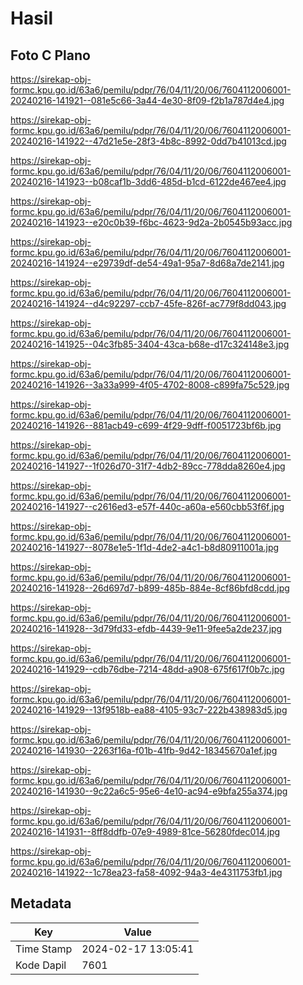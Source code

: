 # Hasil

## Foto C Plano

https://sirekap-obj-formc.kpu.go.id/63a6/pemilu/pdpr/76/04/11/20/06/7604112006001-20240216-141921--081e5c66-3a44-4e30-8f09-f2b1a787d4e4.jpg

https://sirekap-obj-formc.kpu.go.id/63a6/pemilu/pdpr/76/04/11/20/06/7604112006001-20240216-141922--47d21e5e-28f3-4b8c-8992-0dd7b41013cd.jpg

https://sirekap-obj-formc.kpu.go.id/63a6/pemilu/pdpr/76/04/11/20/06/7604112006001-20240216-141923--b08caf1b-3dd6-485d-b1cd-6122de467ee4.jpg

https://sirekap-obj-formc.kpu.go.id/63a6/pemilu/pdpr/76/04/11/20/06/7604112006001-20240216-141923--e20c0b39-f6bc-4623-9d2a-2b0545b93acc.jpg

https://sirekap-obj-formc.kpu.go.id/63a6/pemilu/pdpr/76/04/11/20/06/7604112006001-20240216-141924--e29739df-de54-49a1-95a7-8d68a7de2141.jpg

https://sirekap-obj-formc.kpu.go.id/63a6/pemilu/pdpr/76/04/11/20/06/7604112006001-20240216-141924--d4c92297-ccb7-45fe-826f-ac779f8dd043.jpg

https://sirekap-obj-formc.kpu.go.id/63a6/pemilu/pdpr/76/04/11/20/06/7604112006001-20240216-141925--04c3fb85-3404-43ca-b68e-d17c324148e3.jpg

https://sirekap-obj-formc.kpu.go.id/63a6/pemilu/pdpr/76/04/11/20/06/7604112006001-20240216-141926--3a33a999-4f05-4702-8008-c899fa75c529.jpg

https://sirekap-obj-formc.kpu.go.id/63a6/pemilu/pdpr/76/04/11/20/06/7604112006001-20240216-141926--881acb49-c699-4f29-9dff-f0051723bf6b.jpg

https://sirekap-obj-formc.kpu.go.id/63a6/pemilu/pdpr/76/04/11/20/06/7604112006001-20240216-141927--1f026d70-31f7-4db2-89cc-778dda8260e4.jpg

https://sirekap-obj-formc.kpu.go.id/63a6/pemilu/pdpr/76/04/11/20/06/7604112006001-20240216-141927--c2616ed3-e57f-440c-a60a-e560cbb53f6f.jpg

https://sirekap-obj-formc.kpu.go.id/63a6/pemilu/pdpr/76/04/11/20/06/7604112006001-20240216-141927--8078e1e5-1f1d-4de2-a4c1-b8d80911001a.jpg

https://sirekap-obj-formc.kpu.go.id/63a6/pemilu/pdpr/76/04/11/20/06/7604112006001-20240216-141928--26d697d7-b899-485b-884e-8cf86bfd8cdd.jpg

https://sirekap-obj-formc.kpu.go.id/63a6/pemilu/pdpr/76/04/11/20/06/7604112006001-20240216-141928--3d79fd33-efdb-4439-9e11-9fee5a2de237.jpg

https://sirekap-obj-formc.kpu.go.id/63a6/pemilu/pdpr/76/04/11/20/06/7604112006001-20240216-141929--cdb76dbe-7214-48dd-a908-675f617f0b7c.jpg

https://sirekap-obj-formc.kpu.go.id/63a6/pemilu/pdpr/76/04/11/20/06/7604112006001-20240216-141929--13f9518b-ea88-4105-93c7-222b438983d5.jpg

https://sirekap-obj-formc.kpu.go.id/63a6/pemilu/pdpr/76/04/11/20/06/7604112006001-20240216-141930--2263f16a-f01b-41fb-9d42-18345670a1ef.jpg

https://sirekap-obj-formc.kpu.go.id/63a6/pemilu/pdpr/76/04/11/20/06/7604112006001-20240216-141930--9c22a6c5-95e6-4e10-ac94-e9bfa255a374.jpg

https://sirekap-obj-formc.kpu.go.id/63a6/pemilu/pdpr/76/04/11/20/06/7604112006001-20240216-141931--8ff8ddfb-07e9-4989-81ce-56280fdec014.jpg

https://sirekap-obj-formc.kpu.go.id/63a6/pemilu/pdpr/76/04/11/20/06/7604112006001-20240216-141922--1c78ea23-fa58-4092-94a3-4e4311753fb1.jpg


## Metadata

| Key        | Value               |
| ---------- | ------------------- |
| Time Stamp | 2024-02-17 13:05:41 |
| Kode Dapil | 7601                |



